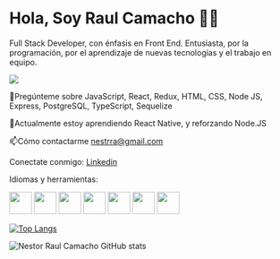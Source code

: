 # Hola, Soy Raul Camacho 🧑‍💻

Full Stack Developer, con énfasis en Front End.
Entusiasta, por la programación, por el aprendizaje de nuevas tecnologías y el trabajo en equipo.


<img  src ="https://tvup.media/wp-content/uploads/2019/07/0_HICLyAdNSIyT0ODU.jpg">








💬Pregúnteme sobre JavaScript, React, Redux, HTML, CSS, Node JS, Express, PostgreSQL, TypeScript, Sequelize

🌱Actualmente estoy aprendiendo React Native, y reforzando Node.JS

📫Cómo contactarme nestrra@gmail.com



Conectate conmigo:
[Linkedin](https://www.linkedin.com/in/nestor-raul-camacho/) 

Idiomas y herramientas:

<code><img height="40" src ="https://upload.wikimedia.org/wikipedia/commons/thumb/d/d9/Node.js_logo.svg/200px-Node.js_logo.svg.png"></code>
<code><img height="40" src ="https://upload.wikimedia.org/wikipedia/commons/thumb/9/99/Unofficial_JavaScript_logo_2.svg/245px-Unofficial_JavaScript_logo_2.svg.png"></code>
<code><img height="40" src ="https://upload.wikimedia.org/wikipedia/commons/thumb/6/61/HTML5_logo_and_wordmark.svg/230px-HTML5_logo_and_wordmark.svg.png"></code>
<code><img height="40" src ="https://upload.wikimedia.org/wikipedia/commons/thumb/4/47/React.svg/1200px-React.svg.png"></code>
<code><img height="40" src ="https://www.cesarcodecrafter.com/content/images/2020/03/pm-logo-vert.jpg"></code>
<code><img height="40" src ="http://javadesde0.com/wp-content/uploads/sass-1.jpg"></code>
<code><img height="40" src ="https://upload.wikimedia.org/wikipedia/commons/thumb/b/b2/Bootstrap_logo.svg/1200px-Bootstrap_logo.svg.png"></code>



[![Top Langs](https://github-readme-stats.vercel.app/api/top-langs/?username=Nestrra&layout=compact&theme=graywhite)](https://github.com/JehhS/github-readme-stats)

![Nestor Raul Camacho GitHub stats](https://github-readme-stats.vercel.app/api?username=Nestrra&show_icons=true&theme=radical&hide=issues,prs)

